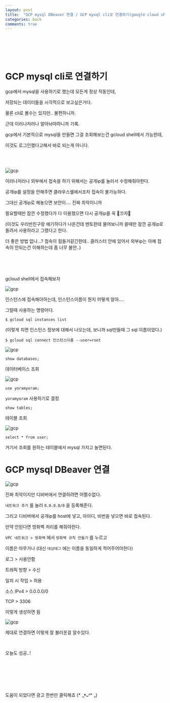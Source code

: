 ```yaml
---
layout: post
title:  "GCP mysql DBeaver 연결 / GCP mysql cli로 연결하기(google cloud shell)"
categories: back
comments: true
---
```


<br>

<br>

<br>

<br>

# GCP mysql cli로 연결하기



gcp에서 mysql을 사용하기로 했는데 모든게 정상 작동인데,

저장되는 데이터들을 시각적으로 보고싶은거다.

물론 cli로 볼수는 있지만.. 불편하니까.

근데 이러나저러나 알아놔야하니까 기록.

gcp에서 기본적으로 mysql을 만들면 그걸 조회해보는건 gcloud shell에서 가능한데,

이것도 로그인했다고해서 바로 되는게 아니다.

<br>

<br>

![gcp](/assets/img/2023-01-04/5.png)

이러나저러나 외부에서 접속을 하기 위해서는 공개ip를 눌러서 수정해줘야한다.

공개ip를 설정을 안해주면 클라우스쉘에서조차 접속이 불가능하다.

그대신 공개ip로 해놓으면 보안이.... 진짜 최악이니까

필요할때만 잠깐 수정했다가 다 이용했으면 다시 공개ip를 꼭 🌟끄자🌟

(이것도 우리반친구랑 얘기하다가 나온건데 멘토한테 물어보니까 쓸때만 잠깐 공개ip로 돌려서 사용하라고 그랬다고 한다. 

더 좋은 방법 없나...? 접속이 힘들거같긴한데.. 클러스터 안에 있어서 외부ip는 아예 접속이 안되는건 이해하는데 좀 너무 불안..)

<br>

<br>

<br>

gcloud shell에서 접속해보자

![gcp](/assets/img/2023-01-04/1.png)

인스턴스에 접속해야하는데, 인스턴스이름이 뭔지 어떻게 알아....

그럴때 사용하는 명령어다.

~~~
$ gcloud sql instances list
~~~

(이렇게 치면 인스턴스 정보에 대해서 나오는데, 보니까 sql만들때 그 sql 이름이었다.)

~~~
$ gcloud sql connect 인스턴스이름 --user=root
~~~

![gcp](/assets/img/2023-01-04/2.png)

~~~
show databases;
~~~

데이터베이스 조회

![gcp](/assets/img/2023-01-04/3.png)

~~~
use yoramyoram;
~~~

`yoramyoram` 사용하기로 결정

~~~
show tables;
~~~

테이블 조회

![gcp](/assets/img/2023-01-04/4.png)

~~~
select * from user;
~~~

거기서 조회를 원하는 테이블에서 mysql 가지고 놀면된다.

# GCP mysql DBeaver 연결



![gcp](/assets/img/2023-01-04/6.png)

진짜 최악이지만 디비버에서 연결하려면 어쩔수없다.

`네트워크 추가` 를 눌러 `0.0.0.0/0` 을 등록해준다.

그리고 디비버에서 공개ip를 host에 넣고, 아이디, 비번을 넣으면 바로 접속된다.

만약 안된다면 방화벽 처리를 해줘야한다.

`VPC 네트워크 > 방화벽` 에서 `방화벽 규칙 만들기` 를 누르고

이름은 아무거나 (대신 `대상태그` 에는 이름을 동일하게 적어주어야한다)

로그 > 사용안함

트래픽 방향 > 수신

일치 시 작업 > 허용

소스 IPv4 > 0.0.0.0/0

TCP > 3306

이렇게 생성하면 됨

![gcp](/assets/img/2023-01-04/7.png)

제대로 연결하면 이렇게 잘 불러온걸 알수있다.

<br>

오늘도 성공..!

<br>

<br>

<br>

<br>

<br>

도움이 되었다면 광고 한번만 클릭해죠 (*ૂ❛ᴗ❛*ૂ)
